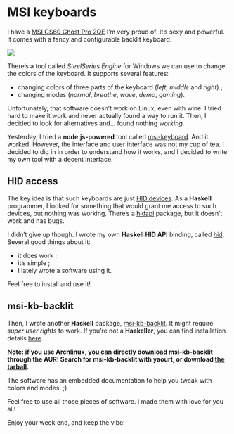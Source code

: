 # MSI keyboards

I have a [MSI GS60 Ghost Pro 2QE](http://www.mobiletechreview.com/notebooks/MSI-GS60-2QE-Ghost-Pro.htm)
I’m very proud of. It’s sexy and powerful. It comes with a fancy and
configurable backlit keyboard.

![](http://www.ittipexplorer.info/wp-content/uploads/2014/04/wpid-msigs60ghostpro-8-580-90.jpg)

There’s a tool called *SteelSeries Engine* for Windows we can use to change the
colors of the keyboard. It supports several features:

  - changing colors of three parts of the keyboard (*left*, *middle* and *right*) ;
  - changing modes (*normal*, *breathe*, *wave*, *demo*, *gaming*).

Unfortunately, that software doesn’t work on Linux, even with wine. I tried hard
to make it work and never actually found a way to run it. Then, I decided to
look for alternatives and… found nothing *working*.

Yesterday, I tried a **node.js-powered** tool called
[msi-keyboard](https://github.com/wearefractal/msi-keyboard). And it worked.
However, the interface and user interface was not my cup of tea. I decided to
dig in in order to understand how it works, and I decided to write my own tool
with a decent interface.

## HID access

The key idea is that such keyboards are just
[HID devices](https://en.wikipedia.org/wiki/Human_interface_device). As a
**Haskell** programmer, I looked for something that would grant me access to
such devices, but nothing was working. There’s a
[hidapi](https://hackage.haskell.org/package/hidapi) package, but it doesn’t
work and has bugs.

I didn’t give up though. I wrote my own **Haskell HID API** binding, called
[hid](https://hackage.haskell.org/package/hid). Several good things about it:

  - it does work ;
  - it’s simple ;
  - I lately wrote a software using it.

Feel free to install and use it!

## msi-kb-backlit

Then, I wrote another **Haskell** package,
[msi-kb-backlit](http://hackage.haskell.org/package/msi-kb-backlit). It might
require *super user rights* to work. If you’re not a **Haskeller**, you can
find installation details [here](https://github.com/phaazon/msi-kb-backlit).

**Note: if you use Archlinux, you can directly download msi-kb-backlit through
the AUR! Search for msi-kb-backlit with yaourt, or download
[the tarball](https://aur4.archlinux.org/packages/msi-kb-backlit).**

The software has an embedded documentation to help you tweak with colors and
modes. ;)

Feel free to use all those pieces of software. I made them with love for you
all!

Enjoy your week end, and keep the vibe!
